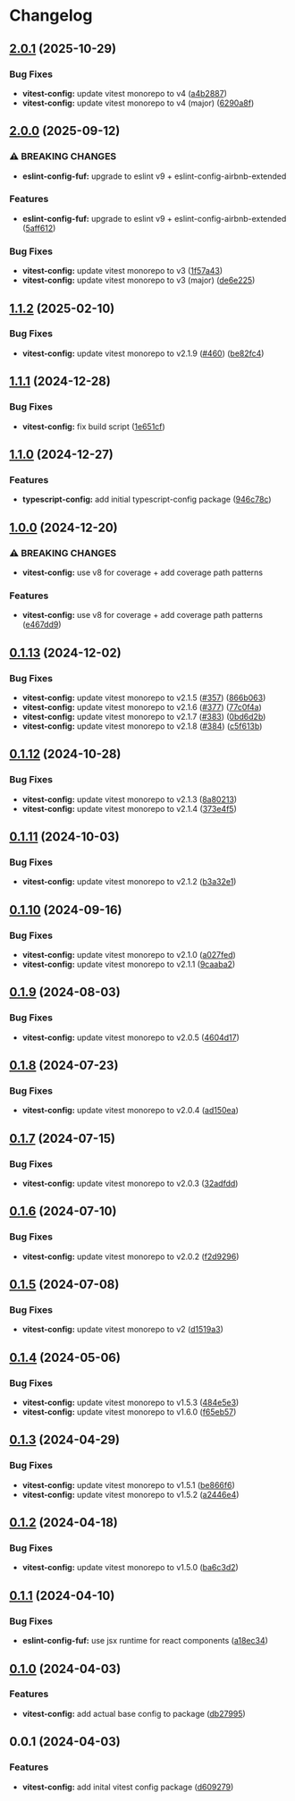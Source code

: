 # Changelog

## [2.0.1](https://github.com/fuf-stack/ts-project-setup/compare/vitest-config-v2.0.0...vitest-config-v2.0.1) (2025-10-29)


### Bug Fixes

* **vitest-config:** update vitest monorepo to v4 ([a4b2887](https://github.com/fuf-stack/ts-project-setup/commit/a4b28873557419e6fa366cd29572fad1860f0ae8))
* **vitest-config:** update vitest monorepo to v4 (major) ([6290a8f](https://github.com/fuf-stack/ts-project-setup/commit/6290a8fc1385f89a0b794f3baa344736adf624be))

## [2.0.0](https://github.com/fuf-stack/ts-project-setup/compare/vitest-config-v1.1.2...vitest-config-v2.0.0) (2025-09-12)


### ⚠ BREAKING CHANGES

* **eslint-config-fuf:** upgrade to eslint v9 + eslint-config-airbnb-extended

### Features

* **eslint-config-fuf:** upgrade to eslint v9 + eslint-config-airbnb-extended ([5aff612](https://github.com/fuf-stack/ts-project-setup/commit/5aff612b7caa11921e508b0bc45d30220e7997c2))


### Bug Fixes

* **vitest-config:** update vitest monorepo to v3 ([1f57a43](https://github.com/fuf-stack/ts-project-setup/commit/1f57a43e49fa485cf6e3d11b804c08bb294db160))
* **vitest-config:** update vitest monorepo to v3 (major) ([de6e225](https://github.com/fuf-stack/ts-project-setup/commit/de6e225834a5314b1583edc684853f5cbb0e922c))

## [1.1.2](https://github.com/fuf-stack/ts-project-setup/compare/vitest-config-v1.1.1...vitest-config-v1.1.2) (2025-02-10)


### Bug Fixes

* **vitest-config:** update vitest monorepo to v2.1.9 ([#460](https://github.com/fuf-stack/ts-project-setup/issues/460)) ([be82fc4](https://github.com/fuf-stack/ts-project-setup/commit/be82fc4c7f24fe4191f494167236723cfd7259d1))

## [1.1.1](https://github.com/fuf-stack/ts-project-setup/compare/vitest-config-v1.1.0...vitest-config-v1.1.1) (2024-12-28)


### Bug Fixes

* **vitest-config:** fix build script ([1e651cf](https://github.com/fuf-stack/ts-project-setup/commit/1e651cf1a3e447f72cebe11b8fbbeb633a99a3e3))

## [1.1.0](https://github.com/fuf-stack/ts-project-setup/compare/vitest-config-v1.0.0...vitest-config-v1.1.0) (2024-12-27)


### Features

* **typescript-config:** add initial typescript-config package ([946c78c](https://github.com/fuf-stack/ts-project-setup/commit/946c78c78325ef332b9bce1eeae62785958668b5))

## [1.0.0](https://github.com/fuf-stack/ts-project-setup/compare/vitest-config-v0.1.13...vitest-config-v1.0.0) (2024-12-20)


### ⚠ BREAKING CHANGES

* **vitest-config:** use v8 for coverage + add coverage path patterns

### Features

* **vitest-config:** use v8 for coverage + add coverage path patterns ([e467dd9](https://github.com/fuf-stack/ts-project-setup/commit/e467dd952120f781899072c2c279c1730c926012))

## [0.1.13](https://github.com/fuf-stack/ts-project-setup/compare/vitest-config-v0.1.12...vitest-config-v0.1.13) (2024-12-02)


### Bug Fixes

* **vitest-config:** update vitest monorepo to v2.1.5 ([#357](https://github.com/fuf-stack/ts-project-setup/issues/357)) ([866b063](https://github.com/fuf-stack/ts-project-setup/commit/866b06311fe0c46ecbb7d6e49cd008f12e65df9b))
* **vitest-config:** update vitest monorepo to v2.1.6 ([#377](https://github.com/fuf-stack/ts-project-setup/issues/377)) ([77c0f4a](https://github.com/fuf-stack/ts-project-setup/commit/77c0f4a1ed620be55d7b193ea723b0f18740d905))
* **vitest-config:** update vitest monorepo to v2.1.7 ([#383](https://github.com/fuf-stack/ts-project-setup/issues/383)) ([0bd6d2b](https://github.com/fuf-stack/ts-project-setup/commit/0bd6d2b0534c0e0e02cc53835ff8c3da1afe3145))
* **vitest-config:** update vitest monorepo to v2.1.8 ([#384](https://github.com/fuf-stack/ts-project-setup/issues/384)) ([c5f613b](https://github.com/fuf-stack/ts-project-setup/commit/c5f613b44ce4d6a5e038618c33a5294f0c5fcb51))

## [0.1.12](https://github.com/fuf-stack/ts-project-setup/compare/vitest-config-v0.1.11...vitest-config-v0.1.12) (2024-10-28)


### Bug Fixes

* **vitest-config:** update vitest monorepo to v2.1.3 ([8a80213](https://github.com/fuf-stack/ts-project-setup/commit/8a802132bc44d79a5cfcf67c6852ea4cf2d51e70))
* **vitest-config:** update vitest monorepo to v2.1.4 ([373e4f5](https://github.com/fuf-stack/ts-project-setup/commit/373e4f546abc7336151aad293e50e0e32384f615))

## [0.1.11](https://github.com/fuf-stack/ts-project-setup/compare/vitest-config-v0.1.10...vitest-config-v0.1.11) (2024-10-03)


### Bug Fixes

* **vitest-config:** update vitest monorepo to v2.1.2 ([b3a32e1](https://github.com/fuf-stack/ts-project-setup/commit/b3a32e1a7fc2800b6ba2a66cd1d49b18a9b57845))

## [0.1.10](https://github.com/fuf-stack/ts-project-setup/compare/vitest-config-v0.1.9...vitest-config-v0.1.10) (2024-09-16)


### Bug Fixes

* **vitest-config:** update vitest monorepo to v2.1.0 ([a027fed](https://github.com/fuf-stack/ts-project-setup/commit/a027feda833557794514c47ee675456ff9888023))
* **vitest-config:** update vitest monorepo to v2.1.1 ([9caaba2](https://github.com/fuf-stack/ts-project-setup/commit/9caaba20ca7c701544277c36ec822ee92e73e6fa))

## [0.1.9](https://github.com/fuf-stack/ts-project-setup/compare/vitest-config-v0.1.8...vitest-config-v0.1.9) (2024-08-03)


### Bug Fixes

* **vitest-config:** update vitest monorepo to v2.0.5 ([4604d17](https://github.com/fuf-stack/ts-project-setup/commit/4604d1711a2d3d794b95093c1847e11f3883b013))

## [0.1.8](https://github.com/fuf-stack/ts-project-setup/compare/vitest-config-v0.1.7...vitest-config-v0.1.8) (2024-07-23)


### Bug Fixes

* **vitest-config:** update vitest monorepo to v2.0.4 ([ad150ea](https://github.com/fuf-stack/ts-project-setup/commit/ad150ea3be082202c3e5f1ce13d571d3fafb593c))

## [0.1.7](https://github.com/fuf-stack/ts-project-setup/compare/vitest-config-v0.1.6...vitest-config-v0.1.7) (2024-07-15)


### Bug Fixes

* **vitest-config:** update vitest monorepo to v2.0.3 ([32adfdd](https://github.com/fuf-stack/ts-project-setup/commit/32adfddb21ec0d8ece1bb860b2a9365ec11218f4))

## [0.1.6](https://github.com/fuf-stack/ts-project-setup/compare/vitest-config-v0.1.5...vitest-config-v0.1.6) (2024-07-10)


### Bug Fixes

* **vitest-config:** update vitest monorepo to v2.0.2 ([f2d9296](https://github.com/fuf-stack/ts-project-setup/commit/f2d92967035368d2284777f37c097a30176187c3))

## [0.1.5](https://github.com/fuf-stack/ts-project-setup/compare/vitest-config-v0.1.4...vitest-config-v0.1.5) (2024-07-08)


### Bug Fixes

* **vitest-config:** update vitest monorepo to v2 ([d1519a3](https://github.com/fuf-stack/ts-project-setup/commit/d1519a3077e79fc87bfc1f6624511717080f7ffd))

## [0.1.4](https://github.com/fuf-stack/ts-project-setup/compare/vitest-config-v0.1.3...vitest-config-v0.1.4) (2024-05-06)


### Bug Fixes

* **vitest-config:** update vitest monorepo to v1.5.3 ([484e5e3](https://github.com/fuf-stack/ts-project-setup/commit/484e5e3d37ee8e8a4034f357b49caa8798b5b76e))
* **vitest-config:** update vitest monorepo to v1.6.0 ([f65eb57](https://github.com/fuf-stack/ts-project-setup/commit/f65eb57e8f76f5eb3841a84f1b249f5db7d1bb23))

## [0.1.3](https://github.com/fuf-stack/ts-project-setup/compare/vitest-config-v0.1.2...vitest-config-v0.1.3) (2024-04-29)


### Bug Fixes

* **vitest-config:** update vitest monorepo to v1.5.1 ([be866f6](https://github.com/fuf-stack/ts-project-setup/commit/be866f6e83281046d4afc121e595fd9b417b1d1a))
* **vitest-config:** update vitest monorepo to v1.5.2 ([a2446e4](https://github.com/fuf-stack/ts-project-setup/commit/a2446e4b3a787c7c1dd6fa3af6ea0b9af3bb2916))

## [0.1.2](https://github.com/fuf-stack/ts-project-setup/compare/vitest-config-v0.1.1...vitest-config-v0.1.2) (2024-04-18)


### Bug Fixes

* **vitest-config:** update vitest monorepo to v1.5.0 ([ba6c3d2](https://github.com/fuf-stack/ts-project-setup/commit/ba6c3d27c619c1b644bf29da68f722edc0d1aafd))

## [0.1.1](https://github.com/fuf-stack/ts-project-setup/compare/vitest-config-v0.1.0...vitest-config-v0.1.1) (2024-04-10)


### Bug Fixes

* **eslint-config-fuf:** use jsx runtime for react components ([a18ec34](https://github.com/fuf-stack/ts-project-setup/commit/a18ec3449f8c5a8e044005d8220e594fc7085e67))

## [0.1.0](https://github.com/fuf-stack/ts-project-setup/compare/vitest-config-v0.0.1...vitest-config-v0.1.0) (2024-04-03)


### Features

* **vitest-config:** add actual base config to package ([db27995](https://github.com/fuf-stack/ts-project-setup/commit/db279953467ff3aed81d752eee4c460920a8be3f))

## 0.0.1 (2024-04-03)


### Features

* **vitest-config:** add inital vitest config package ([d609279](https://github.com/fuf-stack/ts-project-setup/commit/d609279f7d654255ce936cb80de636b6833122ac))
